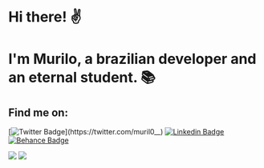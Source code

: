 # Hi there! ✌ 
# I'm Murilo, a brazilian developer and an eternal student. 📚

## Find me on:

[![Twitter Badge](https://img.shields.io/badge/-Twitter-5c3ec9?style=for-the-badge&labelColor=50FA7B&logo=twitter&logoColor=31363F&link=https://twitter.com/muril0__)](https://twitter.com/muril0__)
[![Linkedin Badge](https://img.shields.io/badge/-LinkedIn-5c3ec9?style=for-the-badge&labelColor=50FA7B&logo=Linkedin&logoColor=31363F&link=https://www.linkedin.com/in/murilo-o)](https://www.linkedin.com/in/murilo-o)
[![Behance Badge](https://img.shields.io/badge/-Behance-5c3ec9?style=for-the-badge&labelColor=50FA7B&logo=Behance&logoColor=31363F&link=https://www.behance.net/murilo-o)](https://www.behance.net/murilo-o)

<img src = "https://github-readme-stats.vercel.app/api?username=muril0-0&count_private=true&include_all_commits=true&show_icons=true&theme=tokyonight"/>
<img src = "https://github-readme-stats.vercel.app/api/top-langs/?username=muril0-0&layout=compact&theme=tokyonight"/>
